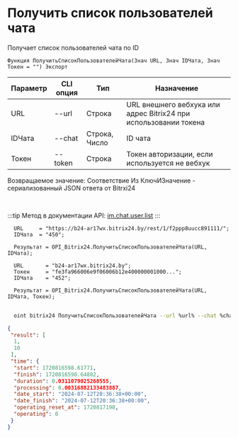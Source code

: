 ﻿---
sidebar_position: 2
---

# Получить список пользователей чата
 Получает список пользователей чата по ID



`Функция ПолучитьСписокПользователейЧата(Знач URL, Знач IDЧата, Знач Токен = "") Экспорт`

  | Параметр | CLI опция | Тип | Назначение |
  |-|-|-|-|
  | URL | --url | Строка | URL внешнего вебхука или адрес Bitrix24 при использовании токена |
  | IDЧата | --chat | Строка, Число | ID чата |
  | Токен | --token | Строка | Токен авторизации, если используется не вебхук |

  
  Возвращаемое значение:   Соответствие Из КлючИЗначение - сериализованный JSON ответа от Bitrxi24

<br/>

:::tip
Метод в документации API: [im.chat.user.list](https://dev.1c-bitrix.ru/learning/course/?COURSE_ID=93&LESSON_ID=12095)
:::
<br/>


```bsl title="Пример кода"
  URL     = "https://b24-ar17wx.bitrix24.by/rest/1/f2ppp8uucc891111/";
  IDЧата  = "450";
  
  Результат = OPI_Bitrix24.ПолучитьСписокПользователейЧата(URL, IDЧата);
  
  URL       = "b24-ar17wx.bitrix24.by";
  Токен     = "fe3fa966006e9f06006b12e400000001000...";
  IDЧата    = "452";
  
  Результат = OPI_Bitrix24.ПолучитьСписокПользователейЧата(URL, IDЧата, Токен);
```
        


```sh title="Пример команды CLI"
    
  oint bitrix24 ПолучитьСписокПользователейЧата --url %url% --chat %chat% --token %token%

```

```json title="Результат"
{
 "result": [
  1,
  10
 ],
 "time": {
  "start": 1720816598.61771,
  "finish": 1720816598.64882,
  "duration": 0.0311079025268555,
  "processing": 0.00316882133483887,
  "date_start": "2024-07-12T20:36:38+00:00",
  "date_finish": "2024-07-12T20:36:38+00:00",
  "operating_reset_at": 1720817198,
  "operating": 0
 }
}
```
